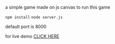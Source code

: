 a simple game made on js canvas 
to run this game

`
npm install
`
`
node server.js
`

default port is 8000


for live demo [CLICK HERE](https://3a3bc448-f2d7-46bc-b71c-828111578730-00-115r2k6g1xcqz.picard.replit.dev/)
